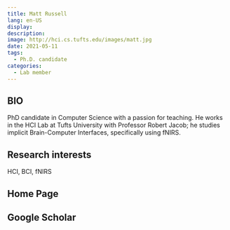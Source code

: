 ```yaml
---
title: Matt Russell
lang: en-US
display: 
description: 
image: http://hci.cs.tufts.edu/images/matt.jpg
date: 2021-05-11
tags:
  - Ph.D. candidate
categories:
  - Lab member
--- 
```


## BIO
PhD candidate in Computer Science with a passion for teaching. He works in the HCI Lab at Tufts University with Professor Robert Jacob; he studies implicit Brain-Computer Interfaces, specifically using fNIRS.

## Research interests
HCI, BCI, fNIRS
## Home Page

## Google Scholar